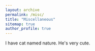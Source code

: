 ```yaml
---
layout: archive
permalink: /misc/
title: "Miscellaneous"
sitemap: true
author_profile: true
---
```


I have cat named nature. He's very cute.







